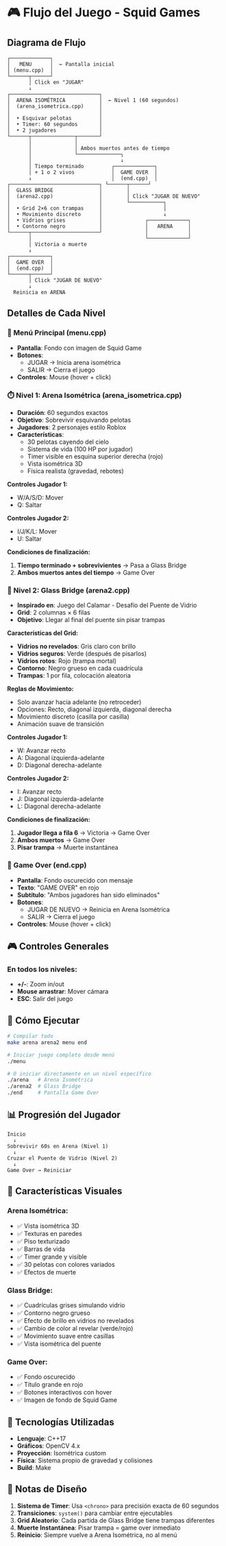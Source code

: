 # 🎮 Flujo del Juego - Squid Games

## Diagrama de Flujo

```
┌─────────────┐
│   MENU      │  ← Pantalla inicial
│ (menu.cpp)  │
└──────┬──────┘
       │ Click en "JUGAR"
       ↓
┌─────────────────────────────┐
│  ARENA ISOMÉTRICA           │  ← Nivel 1 (60 segundos)
│  (arena_isometrica.cpp)     │
│                             │
│  • Esquivar pelotas         │
│  • Timer: 60 segundos       │
│  • 2 jugadores              │
└──────┬──────────────┬───────┘
       │              │
       │              │ Ambos muertos antes de tiempo
       │              └──────────────┐
       │                             ↓
       │ Tiempo terminado         ┌─────────────┐
       │ + 1 o 2 vivos            │  GAME OVER  │
       ↓                          │  (end.cpp)  │
┌─────────────────────────────┐ └──────┬──────┘
│  GLASS BRIDGE               │        │
│  (arena2.cpp)               │        │ Click "JUGAR DE NUEVO"
│                             │        └───────────┐
│  • Grid 2×6 con trampas     │                    │
│  • Movimiento discreto      │                    ↓
│  • Vidrios grises           │              ┌─────────────┐
│  • Contorno negro           │              │   ARENA     │
└──────┬──────────────────────┘              │             │
       │                                     └─────────────┘
       │ Victoria o muerte
       ↓
┌─────────────┐
│  GAME OVER  │
│  (end.cpp)  │
└──────┬──────┘
       │ Click "JUGAR DE NUEVO"
       ↓
  Reinicia en ARENA
```

## Detalles de Cada Nivel

### 🎯 Menú Principal (menu.cpp)
- **Pantalla**: Fondo con imagen de Squid Game
- **Botones**: 
  - JUGAR → Inicia arena isométrica
  - SALIR → Cierra el juego
- **Controles**: Mouse (hover + click)

### ⏱️ Nivel 1: Arena Isométrica (arena_isometrica.cpp)
- **Duración**: 60 segundos exactos
- **Objetivo**: Sobrevivir esquivando pelotas
- **Jugadores**: 2 personajes estilo Roblox
- **Características**:
  - 30 pelotas cayendo del cielo
  - Sistema de vida (100 HP por jugador)
  - Timer visible en esquina superior derecha (rojo)
  - Vista isométrica 3D
  - Física realista (gravedad, rebotes)

**Controles Jugador 1:**
- W/A/S/D: Mover
- Q: Saltar

**Controles Jugador 2:**
- I/J/K/L: Mover
- U: Saltar

**Condiciones de finalización:**
1. **Tiempo terminado + sobrevivientes** → Pasa a Glass Bridge
2. **Ambos muertos antes del tiempo** → Game Over

### 🌉 Nivel 2: Glass Bridge (arena2.cpp)
- **Inspirado en**: Juego del Calamar - Desafío del Puente de Vidrio
- **Grid**: 2 columnas × 6 filas
- **Objetivo**: Llegar al final del puente sin pisar trampas

**Características del Grid:**
- **Vidrios no revelados**: Gris claro con brillo
- **Vidrios seguros**: Verde (después de pisarlos)
- **Vidrios rotos**: Rojo (trampa mortal)
- **Contorno**: Negro grueso en cada cuadrícula
- **Trampas**: 1 por fila, colocación aleatoria

**Reglas de Movimiento:**
- Solo avanzar hacia adelante (no retroceder)
- Opciones: Recto, diagonal izquierda, diagonal derecha
- Movimiento discreto (casilla por casilla)
- Animación suave de transición

**Controles Jugador 1:**
- W: Avanzar recto
- A: Diagonal izquierda-adelante
- D: Diagonal derecha-adelante

**Controles Jugador 2:**
- I: Avanzar recto
- J: Diagonal izquierda-adelante
- L: Diagonal derecha-adelante

**Condiciones de finalización:**
1. **Jugador llega a fila 6** → Victoria → Game Over
2. **Ambos muertos** → Game Over
3. **Pisar trampa** → Muerte instantánea

### 🔄 Game Over (end.cpp)
- **Pantalla**: Fondo oscurecido con mensaje
- **Texto**: "GAME OVER" en rojo
- **Subtítulo**: "Ambos jugadores han sido eliminados"
- **Botones**:
  - JUGAR DE NUEVO → Reinicia en Arena Isométrica
  - SALIR → Cierra el juego
- **Controles**: Mouse (hover + click)

## 🎮 Controles Generales

### En todos los niveles:
- **+/-**: Zoom in/out
- **Mouse arrastrar**: Mover cámara
- **ESC**: Salir del juego

## 🚀 Cómo Ejecutar

```bash
# Compilar todo
make arena arena2 menu end

# Iniciar juego completo desde menú
./menu

# O iniciar directamente en un nivel específico
./arena   # Arena Isométrica
./arena2  # Glass Bridge
./end     # Pantalla Game Over
```

## 📊 Progresión del Jugador

```
Inicio
  ↓
Sobrevivir 60s en Arena (Nivel 1)
  ↓
Cruzar el Puente de Vidrio (Nivel 2)
  ↓
Game Over → Reiniciar
```

## 🎨 Características Visuales

### Arena Isométrica:
- ✅ Vista isométrica 3D
- ✅ Texturas en paredes
- ✅ Piso texturizado
- ✅ Barras de vida
- ✅ Timer grande y visible
- ✅ 30 pelotas con colores variados
- ✅ Efectos de muerte

### Glass Bridge:
- ✅ Cuadrículas grises simulando vidrio
- ✅ Contorno negro grueso
- ✅ Efecto de brillo en vidrios no revelados
- ✅ Cambio de color al revelar (verde/rojo)
- ✅ Movimiento suave entre casillas
- ✅ Vista isométrica del puente

### Game Over:
- ✅ Fondo oscurecido
- ✅ Título grande en rojo
- ✅ Botones interactivos con hover
- ✅ Imagen de fondo de Squid Game

## 🔧 Tecnologías Utilizadas

- **Lenguaje**: C++17
- **Gráficos**: OpenCV 4.x
- **Proyección**: Isométrica custom
- **Física**: Sistema propio de gravedad y colisiones
- **Build**: Make

## 📝 Notas de Diseño

1. **Sistema de Timer**: Usa `<chrono>` para precisión exacta de 60 segundos
2. **Transiciones**: `system()` para cambiar entre ejecutables
3. **Grid Aleatorio**: Cada partida de Glass Bridge tiene trampas diferentes
4. **Muerte Instantánea**: Pisar trampa = game over inmediato
5. **Reinicio**: Siempre vuelve a Arena Isométrica, no al menú
